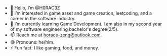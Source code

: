 - 👋 Hello, I’m @H0RAC3Z
- 👀 I’m interested in game asset and game creation, leetcoding, and a career in the software industry.
- 🌱 I’m currently learning Game Development. I am also in my second year of my software engineering bachelor's degree(2/5).
- 📫 Reach me at horace-zeng@outlook.com.
- 😄 Pronouns: he/him.
- ⚡ Fun fact: I like gaming, food, and money.

<!---
H0RAC3Z/H0RAC3Z is a ✨ special ✨ repository because its `README.md` (this file) appears on your GitHub profile.
You can click the Preview link to take a look at your changes.
--->
